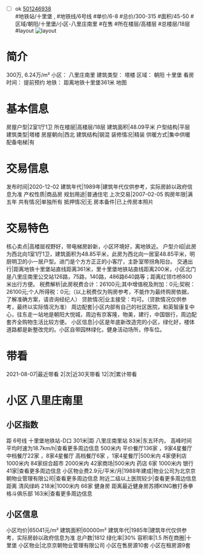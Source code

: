 - [ ] ok [501246938](https://bj.5i5j.com/ershoufang/501246938.html)  
 #地铁站/十里堡 ,  #地铁线/6号线
#单价/6-8 #总价/300-315 #面积/45-50   #区域/朝阳/十里堡/小区-八里庄南里 #在售 #所在楼层/高楼层 #总楼层/18层 #layout 
![layout](http://image2a.5i5j.com/scm/HOUSE_CUSTOMER/cd09bf46008b4fe8b55d77f630d7cd57.jpg_P5.jpg) 
# 简介 
 300万,  6.24万/m² 
小区： 八里庄南里
建筑类型： 塔楼
区域： 朝阳 十里堡
看房时间： 提前预约
地铁： 距离地铁十里堡361米 地图
# 基本信息 
 房屋户型|2室1厅1卫
所在楼层|高楼层/18层
建筑面积|48.09平米
户型结构|平层
建筑类型|塔楼
房屋朝向|西北
建筑结构|钢混
装修情况|精装
供暖方式|集中供暖
配备电梯|有
# 交易信息 
 发布时间|2020-12-02
建筑年代|1989年|建筑年代仅供参考，实际房龄以政府信息为准
产权性质|商品房
规划用途|普通住宅
上次交易|2007-02-05
购房年限|满五年
共有情况|单独所有
抵押情况|无
房本备件|已上传房本照片
# 交易特色 
 核心卖点|高楼层视野好，带电梯房龄新，小区环境好，离地铁近。
户型介绍|此房为西北向1室1厅1卫，建筑面积为48.85平米，此房为西北向一居室48.85平米，明厨明卫的小一居户型。进门是个方方正正的小客厅，主卧室带拐角阳台。
交通出行|距离地铁十里堡站直线距离361米，里十里堡地铁站直线距离200米，小区北门是八里庄南里公交站126路，75路，140路，486路640路等；距离红领巾桥800米出行方便。
税费解析|此房税费合计：26100元;其中增值税及附加：0元;契税：26100元;个人所得税：0元;（以上税费仅为购房参考，不能作为最终购房依据，了解准确方案，请咨询经纪人）
贷款情况|业主接受：均可。（贷款情况仅供参考，最终以实际情况为准）
周边配套|小区内部有自己的社区医院，和英智康复中心，往东走一站地是朝阳大悦城，周边有京客隆，物美，建行，中国银行，周边配套齐全购物生活比较方便。
小区信息|小区是年底新改造完的小区，绿化好，楼体道路都是新整改完的。小区自带园林绿化，健身活动场所，停车位。
# 带看 
 2021-08-07|最近带看	 2|次|近30天带看	 12|次|累计带看
# 小区 八里庄南里
## 小区指数 
 距 6号线 十里堡地铁站-D口 301米|距 八里庄南里站 83米|东五环内， 高峰时间平均时速为18.7km/h|查看更多周边信息
500米内 平价餐厅136家 ，9家4星餐厅
中档餐厅22家 ，8家4星餐厅
高档餐厅6家 ，1家4星餐厅|500米内 4家便利店
1000米内 84家综合超市
2000米内 42家商场|500米内 药店 6家
1000米内 银行 41家|查看更多周边信息
小区物业费2.9元/平米/月|1988年建成|物业公司为北京京朝物业管理有限公司|查看更多周边信息
附近二级以上医院较少|查看更多周边信息
距离 清风绿屿 218米|1000米内 66家 健身房
距离最近健身房苏搏KING散打泰拳格斗俱乐部 163米|查看更多周边信息
## 小区信息 
 小区均价|65041元/m²
建筑面积|60000m²
建筑年代|1985年|建筑年代仅供参考，实际房龄以政府信息为准
总户数|1812
绿化率|30%
容积率|1.5
所在商圈|十里堡
小区物业|北京京朝物业管理有限公司
小区在售房源10套
小区在租房源9套
